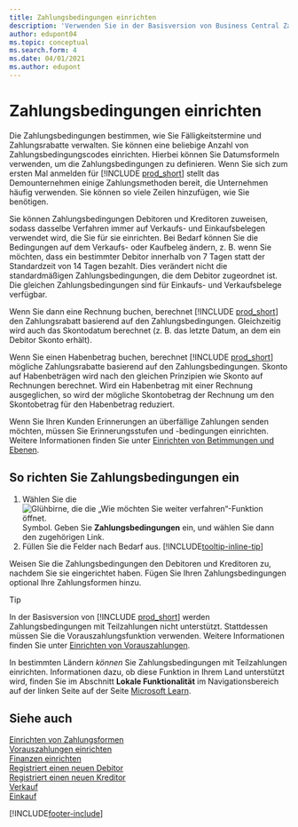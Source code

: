 ```yaml
---
title: Zahlungsbedingungen einrichten
description: 'Verwenden Sie in der Basisversion von Business Central Zahlungsbedingungen, um Fälligkeitstermine und Zahlungsrabatte zu verwalten.'
author: edupont04
ms.topic: conceptual
ms.search.form: 4
ms.date: 04/01/2021
ms.author: edupont
---
```

# Zahlungsbedingungen einrichten

Die Zahlungsbedingungen bestimmen, wie Sie Fälligkeitstermine und Zahlungsrabatte verwalten. Sie können eine beliebige Anzahl von Zahlungsbedingungscodes einrichten. Hierbei können Sie Datumsformeln verwenden, um die Zahlungsbedingungen zu definieren. Wenn Sie sich zum ersten Mal anmelden für [!INCLUDE [prod_short](includes/prod_short.md)] stellt das Demounternehmen einige Zahlungsmethoden bereit, die Unternehmen häufig verwenden. Sie können so viele Zeilen hinzufügen, wie Sie benötigen.  

Sie können Zahlungsbedingungen Debitoren und Kreditoren zuweisen, sodass dasselbe Verfahren immer auf Verkaufs- und Einkaufsbelegen verwendet wird, die Sie für sie einrichten. Bei Bedarf können Sie die Bedingungen auf dem Verkaufs- oder Kaufbeleg ändern, z. B. wenn Sie möchten, dass ein bestimmter Debitor innerhalb von 7 Tagen statt der Standardzeit von 14 Tagen bezahlt. Dies verändert nicht die standardmäßigen Zahlungsbedingungen, die dem Debitor zugeordnet ist. Die gleichen Zahlungsbedingungen sind für Einkaufs- und Verkaufsbelege verfügbar.

Wenn Sie dann eine Rechnung buchen, berechnet [!INCLUDE [prod_short](includes/prod_short.md)] den Zahlungsrabatt basierend auf den Zahlungsbedingungen. Gleichzeitig wird auch das Skontodatum berechnet (z. B. das letzte Datum, an dem ein Debitor Skonto erhält).  

Wenn Sie einen Habenbetrag buchen, berechnet [!INCLUDE [prod_short](includes/prod_short.md)] mögliche Zahlungsrabatte basierend auf den Zahlungsbedingungen. Skonto auf Habenbeträgen wird nach den gleichen Prinzipien wie Skonto auf Rechnungen berechnet. Wird ein Habenbetrag mit einer Rechnung ausgeglichen, so wird der mögliche Skontobetrag der Rechnung um den Skontobetrag für den Habenbetrag reduziert.  

Wenn Sie Ihren Kunden Erinnerungen an überfällige Zahlungen senden möchten, müssen Sie Erinnerungsstufen und -bedingungen einrichten. Weitere Informationen finden Sie unter [Einrichten von Betimmungen und Ebenen](finance-setup-reminders.md).  

## So richten Sie Zahlungsbedingungen ein

1. Wählen Sie die ![Glühbirne, die die „Wie möchten Sie weiter verfahren“-Funktion öffnet.](media/ui-search/search_small.png "Was möchten Sie tun") Symbol. Geben Sie **Zahlungsbedingungen** ein, und wählen Sie dann den zugehörigen Link.  
2. Füllen Sie die Felder nach Bedarf aus. [!INCLUDE[tooltip-inline-tip](includes/tooltip-inline-tip_md.md)]  

Weisen Sie die Zahlungsbedingungen den Debitoren und Kreditoren zu, nachdem Sie sie eingerichtet haben. Fügen Sie Ihren Zahlungsbedingungen optional Ihre Zahlungsformen hinzu.  

> [!TIP]
> In der Basisversion von [!INCLUDE [prod_short](includes/prod_short.md)] werden Zahlungsbedingungen mit Teilzahlungen nicht unterstützt. Stattdessen müssen Sie die Vorauszahlungsfunktion verwenden. Weitere Informationen finden Sie unter [Einrichten von Vorauszahlungen](finance-set-up-prepayments.md).
>
> In bestimmten Ländern *können* Sie Zahlungsbedingungen mit Teilzahlungen einrichten. Informationen dazu, ob diese Funktion in Ihrem Land unterstützt wird, finden Sie im Abschnitt **Lokale Funktionalität** im Navigationsbereich auf der linken Seite auf der Seite [Microsoft Learn](about-localization.md).

## Siehe auch

[Einrichten von Zahlungsformen](finance-payment-methods.md)  
[Vorauszahlungen einrichten](finance-set-up-prepayments.md)  
[Finanzen einrichten](finance-setup-finance.md)  
[Registriert einen neuen Debitor](sales-how-register-new-customers.md)  
[Registriert einen neuen Kreditor](purchasing-how-register-new-vendors.md)  
[Verkauf](sales-manage-sales.md)  
[Einkauf](purchasing-manage-purchasing.md)  


[!INCLUDE[footer-include](includes/footer-banner.md)]